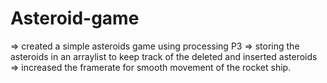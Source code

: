 # Asteroid-game
=> created a simple asteroids game using processing P3
=> storing the asteroids in an arraylist to keep track of the deleted and inserted asteroids
=> increased the framerate for smooth movement of the rocket ship.
